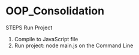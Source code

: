 ﻿# OOP_Consolidation
STEPS Run Project
1. Compile to JavaScript file
2. Run project: node main.js on the Command Line

